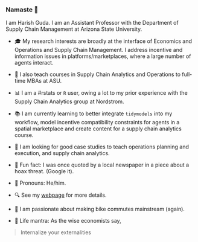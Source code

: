 ### Namaste :pray:

I am Harish Guda. I am an Assistant Professor with the Department of Supply Chain Management at Arizona State University. 

- :mortar_board: My research interests are broadly at the interface of Economics and Operations and Supply Chain Management. I address incentive and information issues in platforms/marketplaces, where a large number of agents interact. 

- :school_satchel: I also teach courses in Supply Chain Analytics and Operations to full-time MBAs at ASU. 

- :bar_chart: I am a #rstats or `R` user, owing a lot to my prior experience with the Supply Chain Analytics group at Nordstrom. 

- :books: I am currently learning to better integrate `tidymodels` into my workflow, model incentive compatibility constraints for agents in a spatial marketplace and create content for a supply chain analytics course. 

- :scroll: I am looking for good case studies to teach operations planning and execution, and supply chain analytics. 

- :newspaper: Fun fact: I was once quoted by a local newspaper in a piece about a hoax threat. (Google it). 

- :man: Pronouns: He/him. 

- :mag: See my [webpage](https://harishguda.me/about) for more details. 

- :bicyclist: I am passionate about making bike commutes mainstream (again). 

- :santa: Life mantra: As the wise economists say,
> Internalize your externalities
